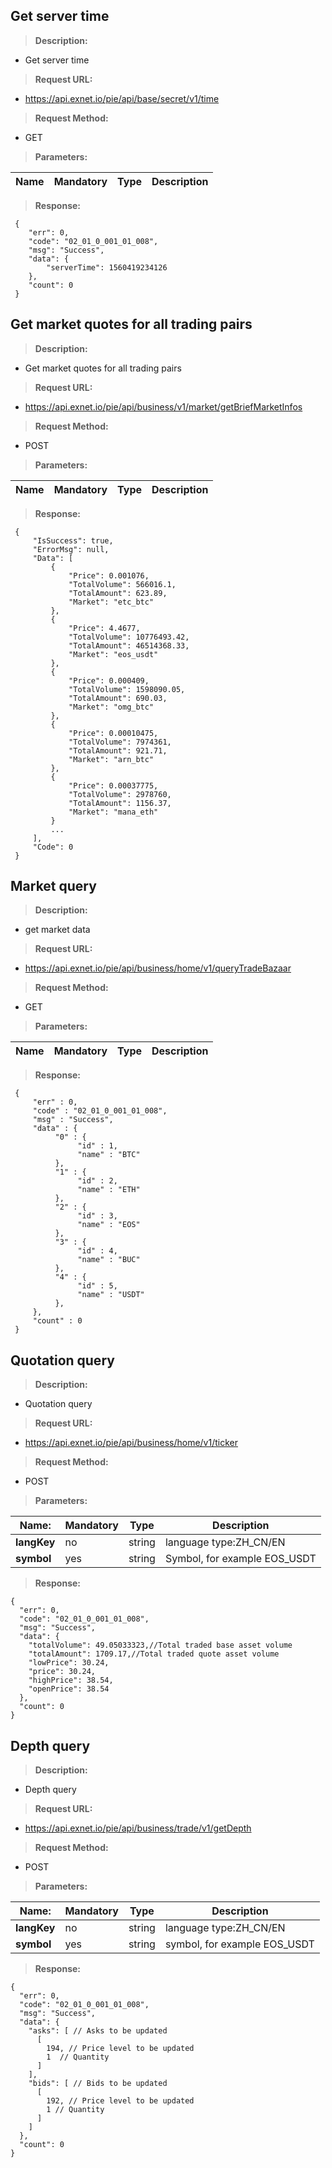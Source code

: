 Get server time
-----------------

>   **Description:**

-   Get server time

>   **Request URL:**

-   https://api.exnet.io/pie/api/base/secret/v1/time

>   **Request Method:**

-   GET

>   **Parameters:**

| **Name** | **Mandatory** | **Type** | **Description** |
|------------|----------|----------|----------|

>   **Response:**

```
 {
 	"err": 0,
 	"code": "02_01_0_001_01_008",
 	"msg": "Success",
 	"data": {
 		"serverTime": 1560419234126
 	},
 	"count": 0
 }
```

Get market quotes for all trading pairs
-----------------

>   **Description:**

-   Get market quotes for all trading pairs

>   **Request URL:**

-   https://api.exnet.io/pie/api/business/v1/market/getBriefMarketInfos

>   **Request Method:**

-   POST

>   **Parameters:**

| **Name** | **Mandatory** | **Type** | **Description** |
|------------|----------|----------|----------|


>   **Response:**

``` 
 {
     "IsSuccess": true,
     "ErrorMsg": null,
     "Data": [
         {
             "Price": 0.001076,
             "TotalVolume": 566016.1,
             "TotalAmount": 623.89,
             "Market": "etc_btc"
         },
         {
             "Price": 4.4677,
             "TotalVolume": 10776493.42,
             "TotalAmount": 46514368.33,
             "Market": "eos_usdt"
         },
         {
             "Price": 0.000409,
             "TotalVolume": 1598090.05,
             "TotalAmount": 690.03,
             "Market": "omg_btc"
         },
         {
             "Price": 0.00010475,
             "TotalVolume": 7974361,
             "TotalAmount": 921.71,
             "Market": "arn_btc"
         },
         {
             "Price": 0.00037775,
             "TotalVolume": 2978760,
             "TotalAmount": 1156.37,
             "Market": "mana_eth"
         }
         ...
     ],
     "Code": 0
 }
```



Market query
-----------------

>   **Description:**

-   get market data

>   **Request URL:**

-   https://api.exnet.io/pie/api/business/home/v1/queryTradeBazaar

>   **Request Method:**

-   GET

>   **Parameters:**

| **Name** | **Mandatory** | **Type** | **Description** |
|------------|----------|----------|----------|


>   **Response:**

``` 
 { 
     "err" : 0, 
     "code" : "02_01_0_001_01_008", 
     "msg" : "Success", 
     "data" : { 
          "0" : { 
               "id" : 1, 
               "name" : "BTC" 
          }, 
          "1" : { 
               "id" : 2, 
               "name" : "ETH" 
          }, 
          "2" : { 
               "id" : 3, 
               "name" : "EOS" 
          }, 
          "3" : { 
               "id" : 4, 
               "name" : "BUC" 
          }, 
          "4" : { 
               "id" : 5, 
               "name" : "USDT" 
          }, 
     }, 
     "count" : 0 
 } 
```



Quotation query
--------------

>   **Description:**

-   Quotation query

>   **Request URL:**

-   https://api.exnet.io/pie/api/business/home/v1/ticker

>   **Request Method:**

-   POST

>   **Parameters:**

| **Name:**  | **Mandatory** | **Type** | **Description**              |
|-------------|----------|----------|-----------------------|
| **langKey** | no       | string   | language type:ZH_CN/EN |
| **symbol**  | yes       | string   | Symbol, for example EOS_USDT     |

>   **Response:**

```
{
  "err": 0,
  "code": "02_01_0_001_01_008",
  "msg": "Success",
  "data": {
    "totalVolume": 49.05033323,//Total traded base asset volume
    "totalAmount": 1709.17,//Total traded quote asset volume
    "lowPrice": 30.24,
    "price": 30.24,
    "highPrice": 38.54,
    "openPrice": 38.54 
  },
  "count": 0
}
```


Depth query
--------------

>   **Description:**

-   Depth query

>   **Request URL:**

-   https://api.exnet.io/pie/api/business/trade/v1/getDepth

>   **Request Method:**

-   POST

>   **Parameters:**

| **Name:**  | **Mandatory** | **Type** | **Description**              |
|-------------|----------|----------|-----------------------|
| **langKey** | no       | string   | language type:ZH_CN/EN |
| **symbol**      | yes       | string   | symbol, for example EOS_USDT     |

>   **Response:**

```
{
  "err": 0,
  "code": "02_01_0_001_01_008",
  "msg": "Success",
  "data": {
    "asks": [ // Asks to be updated
      [
        194, // Price level to be updated
        1  // Quantity
      ]
    ],
    "bids": [ // Bids to be updated
      [
        192, // Price level to be updated
        1 // Quantity
      ]
    ]
  },
  "count": 0
}
```

